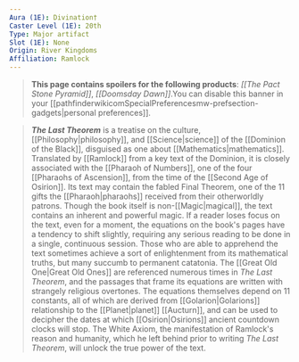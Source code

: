 ```yaml
---
Aura (1E): Divination†
Caster Level (1E): 20th
Type: Major artifact
Slot (1E): None
Origin: River Kingdoms
Affiliation: Ramlock
---
```


> **This page contains spoilers for the following products**: *[[The Pact Stone Pyramid]]*, *[[Doomsday Dawn]]*.You can disable this banner in your [[pathfinderwikicomSpecialPreferencesmw-prefsection-gadgets|personal preferences]].


> ***The Last Theorem*** is a treatise on the culture, [[Philosophy|philosophy]], and [[Science|science]] of the [[Dominion of the Black]], disguised as one about [[Mathematics|mathematics]]. Translated by [[Ramlock]] from a key text of the Dominion, it is closely associated with the [[Pharaoh of Numbers]], one of the four [[Pharaohs of Ascension]], from the time of the [[Second Age of Osirion]]. Its text may contain the fabled Final Theorem, one of the 11 gifts the [[Pharaoh|pharaohs]] received from their otherworldly patrons.
> Though the book itself is non-[[Magic|magical]], the text contains an inherent and powerful magic. If a reader loses focus on the text, even for a moment, the equations on the book's pages have a tendency to shift slightly, requiring any serious reading to be done in a single, continuous session. Those who are able to apprehend the text sometimes achieve a sort of enlightenment from its mathematical truths, but many succumb to permanent catatonia.
> The [[Great Old One|Great Old Ones]] are referenced numerous times in *The Last Theorem*, and the passages that frame its equations are written with strangely religious overtones. The equations themselves depend on 11 constants, all of which are derived from [[Golarion|Golarions]] relationship to the [[Planet|planet]] [[Aucturn]], and can be used to decipher the dates at which [[Osirion|Osirions]] ancient countdown clocks will stop. The White Axiom, the manifestation of Ramlock's reason and humanity, which he left behind prior to writing *The Last Theorem*, will unlock the true power of the text.







